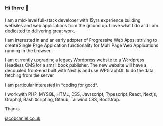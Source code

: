 ### Hi there 👋
###
<!--
**Jacob-Daniel/jacob-daniel** is a ✨ _special_ ✨ repository because its `README.md` (this file) appears on your GitHub profile.

Here are some ideas to get you started:

- 🔭 I’m currently working on ...
- 🌱 I’m currently learning ...
- 👯 I’m looking to collaborate on ...
- 🤔 I’m looking for help with ...
- 💬 Ask me about ...
- 📫 How to reach me: ...
- 😄 Pronouns: ...
- ⚡ Fun fact: ...
-->
<p>I am a mid-level full-stack developer with 15yrs experience building websites and web applications from the ground up. I love what I do and I am dedicated to delivering great work.</p>

<p>I am interested in and an early adopter of Progressive Web Apps, striving to create Single Page Application functionality for Multi Page Web Applications running in the browser.</p>

<p>I am currently upgrading a legacy Wordpress website to a Wordpress Headless CMS for a small book publisher. The new website will have a decoupled front-end built with Next.js and use WPGraphQL to do the data fetching from the server.</p>

<p>I am particular interested in *coding for good*.</p>
<p>I work with PHP, MYSQL, HTML, CSS, Javascript, Typescript, React, Nextjs, Graphql, Bash Scripting, Github, Tailwind CSS, Bootstrap.</p>

<p>Thanks</p>

[jacobdaniel.co.uk](https://jacobdaniel.co.uk)
